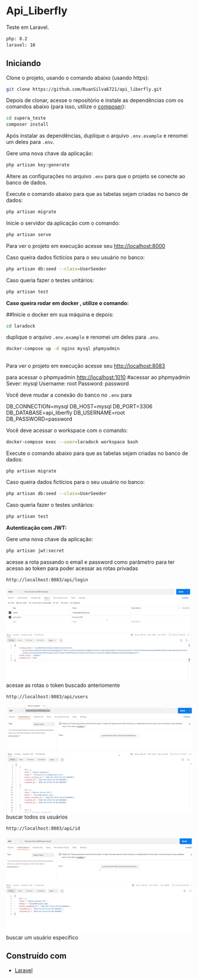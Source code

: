 # Api_Liberfly

Teste em Laravel. 

```bash
php: 8.2
laravel: 10
```
## Iniciando

Clone o projeto, usando o comando abaixo (usando https):

```bash
git clone https://github.com/RuanSilva6721/api_liberfly.git
```

Depois de clonar, acesse o repositório e instale as dependências com os comandos abaixo (para isso, utilize o [composer](https://getcomposer.org/)):

```bash
cd supera_teste
composer install
```

Após instalar as dependências, duplique o arquivo `.env.example` e renomei um deles para `.env`.

Gere uma nova chave da aplicação:

```bash
php artisan key:generate
```

Altere as configurações no arquivo `.env` para que o projeto se conecte ao banco de dados.

Execute o comando abaixo para que as tabelas sejam criadas no banco de dados:

```bash
php artisan migrate
```


Inicie o servidor da aplicação com o comando:

```bash
php artisan serve
```
Para ver o projeto em execução acesse seu [http://localhost:8000](http://localhost:8000)

Caso queira dados fictícios para o seu usuário no banco:
```bash
php artisan db:seed --class=UserSeeder
```
Caso queria fazer o testes unitários:

```bash
php artisan test
```

**Caso queira rodar em docker , utilize o comando:**


##Inicie o docker em sua máquina e depois:
```bash
cd laradock
```
duplique o arquivo `.env.example` e renomei um deles para `.env`.
```bash
docker-compose up -d nginx mysql phpmyadmin
```
##
Para ver o projeto em execução acesse seu [http://localhost:8083](http://localhost:8083)

para acessar o phpmyadmin [http://localhost:1010](http://localhost:1010)
#acessar ao phpmyadmin
Sever: mysql
Username: root
Password: password

Você deve mudar a conexão do banco no `.env` para

DB_CONNECTION=mysql
DB_HOST=mysql
DB_PORT=3306
DB_DATABASE=api_liberfly
DB_USERNAME=root
DB_PASSWORD=password

Você deve acessar o workspace com o comando:

```bash
docker-compose exec --user=laradock workspace bash
```
Execute o comando abaixo para que as tabelas sejam criadas no banco de dados:
```bash
php artisan migrate
```

Caso queira dados fictícios para o seu usuário no banco:
```bash
php artisan db:seed --class=UserSeeder
```
Caso queria fazer o testes unitários:

```bash
php artisan test
```
**Autenticação com JWT:**


Gere uma nova chave da aplicação:

```bash
php artisan jwt:secret
```
acesse a rota passando o email e password como parâmetro para ter acesso ao token para poder acessar as rotas privadas
```bash
http://localhost:8083/api/login
```
![Login](./imgReadme/logiinJWT.png)
acesse as rotas o token buscado anteriomente

```bash
http://localhost:8083/api/users
```
![todosUsers](./imgReadme/todos_users.png)
buscar todos os usuários

```bash
http://localhost:8083/api/id
```
![todosUsers](./imgReadme/um_user.png)
buscar um usuário especifico 

## Construído com

* [Laravel](https://laravel.com/)

